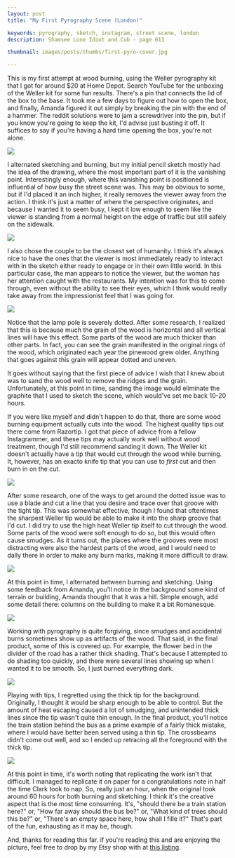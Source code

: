 ```yaml
---
layout: post
title: "My First Pyrography Scene (London)"

keywords: pyrography, sketch, instagram, street scene, london
description: Shamsee Lone Idiot and Cub - page 013

thumbnail: images/posts/thumbs/first-pyro-cover.jpg

---
```


This is my first attempt at wood burning, using the Weller pyrography kit that I got for around $20 at Home Depot. Search YouTube for the unboxing of the Weller kit for some fun results. There's a pin that connects the lid of the box to the base. It took me a few days to figure out how to open the box, and finally, Amanda figured it out simply by breaking the pin with the end of a hammer. The reddit solutions were to jam a screwdriver into the pin, but if you know you're going to keep the kit, I'd advise just busting it off. It suffices to say if you're having a hard time opening the box, you're not alone.

![](https://images-na.ssl-images-amazon.com/images/I/41sRDJAkd9L._AC_SX355_.jpg)

I alternated sketching and burning, but my initial pencil sketch mostly had the idea of the drawing, where the most important part of it is the vanishing point. Interestingly enough, where this vanishing point is positioned is influential of how busy the street scene was. This may be obvious to some, but if I'd placed it an inch higher, it really removes the viewer away from the action. I think it's just a matter of where the perspective originates, and because I wanted it to seem busy, I kept it low enough to seem like the viewer is standing from a normal height on the edge of traffic but still safely on the sidewalk. 

![](/galleria/images/posts/first-pyro-01.jpg)


I also chose the couple to be the closest set of humanity. I think it's always nice to have the ones that the viewer is most immediately ready to interact with in the sketch either ready to engage or in their own little world. In this particular case, the man appears to notice the viewer, but the woman has her attention caught with the restaurants. My intention was for this to come through, even without the ability to see their eyes, which I think would really take away from the impressionist feel that I was going for.

![](/galleria/images/posts/first-pyro-02.jpg)

Notice that the lamp pole is severely dotted. After some research, I realized that this is because much the grain of the wood is horizontal and all vertical lines will have this effect. Some parts of the wood are much thicker than other parts. In fact, you can see the grain manifested in the original rings of the wood, which originated each year the pinewood grew older. Anything that goes against this grain will appear dotted and uneven.

It goes without saying that the first piece of advice I wish that I knew about was to sand the wood well to remove the ridges and the grain. Unfortunately, at this point in time, sanding the image would eliminate the graphite that I used to sketch the scene, which would've set me back 10-20 hours.

If you were like myself and didn't happen to do that, there are some wood burning equipment actually cuts into the wood. The highest quality tips out there come from Razortip. I got that piece of advice from a fellow Instagrammer, and these tips may actually work well without wood treatment, though I'd still recommend sanding it down. The Weller kit doesn't actually have a tip that would cut through the wood while burning. It, however, has an exacto knife tip that you can use to *first* cut and then burn in on the cut.

![](/galleria/images/posts/first-pyro-03.jpg)

After some research, one of the ways to get around the dotted issue was to use a blade and cut a line that you desire and trace over that groove with the tight tip. This was somewhat effective, though I found that oftentimes the sharpest Weller tip would be able to make it into the sharp groove that I'd cut. I did try to use the high heat Weller tip itself to cut through the wood. Some parts of the wood were soft enough to do so, but this would often cause smudges. As it turns out, the places where the grooves were most distracting were also the hardest parts of the wood, and I would need to dally there in order to make any burn marks, making it more difficult to draw.

![](/galleria/images/posts/first-pyro-04.jpg)

At this point in time, I alternated between burning and sketching. Using some feedback from Amanda, you'll notice in the background some kind of terrain or building, Amanda thought that it was a hill. Simple enough, add some detail there: columns on the building to make it a bit Romanesque.

![](/galleria/images/posts/first-pyro-06.jpg)

Working with pyrography is quite forgiving, since smudges and accidental burns sometimes show up as artifacts of the wood. That said, in the final product, some of this is covered up. For example, the flower bed in the divider of the road has a rather thick shading. That's because I attempted to do shading too quickly, and there were several lines showing up when I wanted it to be smooth. So, I just burned everything dark.

![](/galleria/images/posts/first-pyro-08.jpg)

Playing with tips, I regretted using the thick tip for the background. Originally, I thought it would be sharp enough to be able to control. But the amount of heat escaping caused a lot of smudging, and unintended thick lines since the tip wasn't quite thin enough. In the final product, you'll notice the train station behind the bus as a prime example of a fairly thick mistake, where I would have better been served using a thin tip. The crossbeams didn't come out well, and so I ended up retracing all the foreground with the thick tip. 

![](/galleria/images/posts/first-pyro-09.jpg)

At this point in time, it's worth noting that replicating the work isn't that difficult. I managed to replicate it on paper for a congratulations note in half the time Clark took to nap. So, really just an hour, when the original took around 60 hours for both burning and sketching. I think it's the creative aspect that is the most time consuming. It's, "should there be a train station here?" or, "How far away should the bus be?" or, "What kind of trees should this be?" or, "There's an empty space here, how shall I fille it?"  That's part of the fun, exhausting as it may be, though.

And, thanks for reading this far. if you're reading this and are enjoying the picture, feel free to drop by my Etsy shop with at [this listing](https://www.etsy.com/listing/1045294647/a-walk-in-london).

